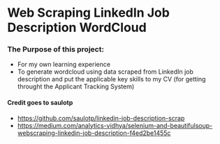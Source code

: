 # Web Scraping LinkedIn Job Description WordCloud

### The Purpose of this project:
- For my own learning experience
- To generate wordcloud using data scraped from LinkedIn job description and put the applicable key skills to my CV (for getting throught the Applicant Tracking System)

#### Credit goes to saulotp
- https://github.com/saulotp/linkedin-job-description-scrap
- https://medium.com/analytics-vidhya/selenium-and-beautifulsoup-webscraping-linkedin-job-description-f4ed2be1455c
